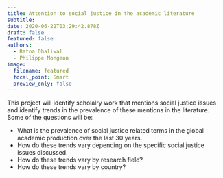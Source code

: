 ```yaml
---
title: Attention to social justice in the academic literature
subtitle: 
date: 2020-06-22T03:29:42.878Z
draft: false
featured: false
authors:
  - Ratna Dhaliwal
  - Philippe Mongeon
image:
  filename: featured
  focal_point: Smart
  preview_only: false
---
```


This project will identify scholalry work that mentions social justice issues and identify trends in the prevalence of these mentions in the literature. Some of the questions will be:

- What is the prevalence of social justice related terms in the global academic production over the last 30 years. 
- How do these trends vary depending on the specific social justice issues discussed.
- How do these trends vary by research field?
- How do these trends vary by country?
